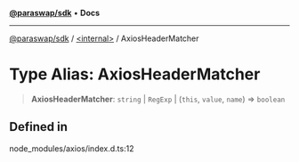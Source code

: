 [**@paraswap/sdk**](../../README.md) • **Docs**

***

[@paraswap/sdk](../../globals.md) / [\<internal\>](../README.md) / AxiosHeaderMatcher

# Type Alias: AxiosHeaderMatcher

> **AxiosHeaderMatcher**: `string` \| `RegExp` \| (`this`, `value`, `name`) => `boolean`

## Defined in

node\_modules/axios/index.d.ts:12
